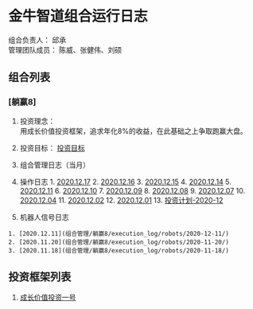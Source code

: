 # 金牛智道组合运行日志
组合负责人： 邱承  
管理团队成员： 陈威、张健伟、刘硕

## 组合列表
### [躺赢8]
1. 投资理念：  
用成长价值投资框架，追求年化8%的收益，在此基础之上争取跑赢大盘。  
2. 投资目标：
[投资目标](组合管理/躺赢8/target.md)  
3. 组合管理日志（当月）
  1. 操作日志
    1. [2020.12.17](组合管理/躺赢8/execution_log/operations/2020-12-17.md)
    2. [2020.12.16](组合管理/躺赢8/execution_log/operations/2020-12-16.md)
    3. [2020.12.15](组合管理/躺赢8/execution_log/operations/2020-12-15.md)
    4. [2020.12.14](组合管理/躺赢8/execution_log/operations/2020-12-14.md)
    5. [2020.12.11](组合管理/躺赢8/execution_log/operations/2020-12-11.md)
    6. [2020.12.10](组合管理/躺赢8/execution_log/operations/2020-12-10.md)
    7. [2020.12.09](组合管理/躺赢8/execution_log/operations/2020-12-09.md)
    8. [2020.12.08](组合管理/躺赢8/execution_log/operations/2020-12-08.md)
    9. [2020.12.07](组合管理/躺赢8/execution_log/operations/2020-12-07/)
    10. [2020.12.04](组合管理/躺赢8/execution_log/operations/2020-12-04/)
    11. [2020.12.02](组合管理/躺赢8/execution_log/operations/2020-12-02/)
    12. [2020.12.01](组合管理/躺赢8/execution_log/operations/2020-12-01/)
    13. [投资计划-2020-12](组合管理/躺赢8/execution_log/operations/2020-12-投资计划.md)

  2. 机器人信号日志

    1. [2020.12.11](组合管理/躺赢8/execution_log/robots/2020-12-11/)
    2. [2020.11.20](组合管理/躺赢8/execution_log/robots/2020-11-20/)
    3. [2020.11.18](组合管理/躺赢8/execution_log/robots/2020-11-18/)


## 投资框架列表

1. [成长价值投资一号](投资框架/成长价值投资一号/framework)

